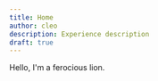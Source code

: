 ```yaml
---
title: Home
author: cleo
description: Experience description
draft: true
---
```


Hello, I'm a ferocious lion.
